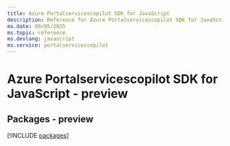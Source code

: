 ```yaml
---
title: Azure Portalservicescopilot SDK for JavaScript
description: Reference for Azure Portalservicescopilot SDK for JavaScript
ms.date: 09/05/2025
ms.topic: reference
ms.devlang: javascript
ms.service: portalservicescopilot
---
```

# Azure Portalservicescopilot SDK for JavaScript - preview
## Packages - preview
[!INCLUDE [packages](portalservicescopilot-index.md)]